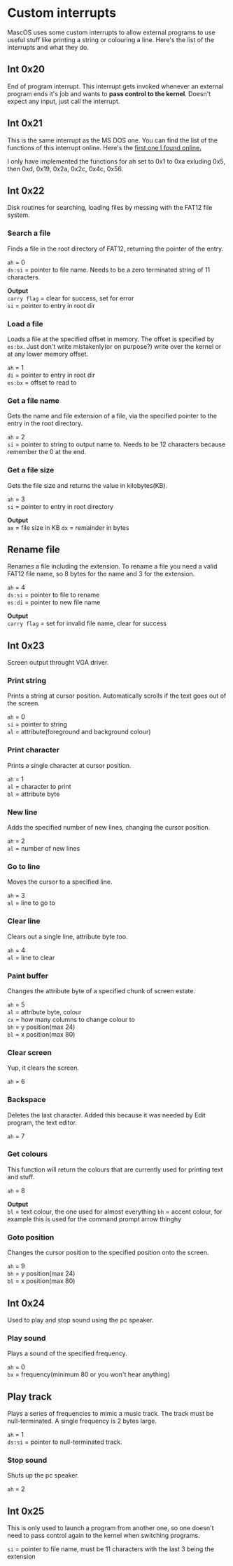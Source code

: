 # Custom interrupts
MascOS uses some custom interrupts to allow external programs to use useful stuff like printing a string or colouring a line. Here's the list of the interrupts and what they do.


## Int 0x20
End of program interrupt.
This interrupt gets invoked whenever an external program ends it's job and wants to **pass control to the kernel**. Doesn't expect any input, just call the interrupt.

## Int 0x21
This is the same interrupt as the MS DOS one. You can find the list of the functions of this interrupt online. Here's the [first one I found online.](http://spike.scu.edu.au/~barry/interrupts.html)

I only have implemented the functions for ah set to 0x1 to 0xa exluding 0x5, then 0xd, 0x19, 0x2a, 0x2c, 0x4c, 0x56.

## Int 0x22
Disk routines for searching, loading files by messing with the FAT12 file system.

### Search a file
Finds a file in the root directory of FAT12, returning the pointer of the entry.

`ah` = 0<br>
`ds:si` = pointer to file name. Needs to be a zero terminated string of 11 characters.

**Output**<br>
`carry flag` = clear for success, set for error<br>
`si` = pointer to entry in root dir

### Load a file
Loads a file at the specified offset in memory. The offset is specified by `es:bx`.
Just don't write mistakenly(or on purpose?) write over the kernel or at any lower memory offset.

`ah` = 1<br>
`di` = pointer to entry in root dir<br>
`es:bx` = offset to read to

### Get a file name
Gets the name and file extension of a file, via the specified pointer to the entry in the root directory.

`ah` = 2<br>
`si` = pointer to string to output name to. Needs to be 12 characters because remember the 0 at the end.

### Get a file size
Gets the file size and returns the value in kilobytes(KB).

`ah` = 3<br>
`si` = pointer to entry in root directory

**Output**<br>
`ax` = file size in KB
`dx` = remainder in bytes

## Rename file
Renames a file including the extension. To rename a file you need a valid FAT12 file name, so 8 bytes for the name and 3 for the extension.

`ah` = 4<br>
`ds:si` = pointer to file to rename<br>
`es:di` = pointer to new file name

**Output**<br>
`carry flag` = set for invalid file name, clear for success


## Int 0x23
Screen output throught VGA driver.

### Print string
Prints a string at cursor position. Automatically scrolls if the text goes out of the screen.

`ah` = 0<br>
`si` = pointer to string<br>
`al` = attribute(foreground and background colour)

### Print character
Prints a single character at cursor position.

`ah` = 1<br>
`al` = character to print<br>
`bl` = attribute byte

### New line
Adds the specified number of new lines, changing the cursor position.

`ah` = 2<br>
`al` = number of new lines

### Go to line
Moves the cursor to a specified line.

`ah` = 3<br>
`al` = line to go to

### Clear line
Clears out a single line, attribute byte too.

`ah` = 4<br>
`al` = line to clear

### Paint buffer
Changes the attribute byte of a specified chunk of screen estate.

`ah` = 5<br>
`al` = attribute byte, colour<br>
`cx` = how many columns to change colour to<br>
`bh` = y position(max 24)<br>
`bl` = x position(max 80)

### Clear screen
Yup, it clears the screen.

`ah` = 6

### Backspace
Deletes the last character. Added this because it was needed by Edit program, the text editor.

`ah` = 7


### Get colours
This function will return the colours that are currently used for printing text and stuff.

`ah` = 8

**Output**<br>
`bl` = text colour, the one used for almost everything
`bh` = accent colour, for example this is used for the command prompt arrow thinghy

### Goto position
Changes the cursor position to the specified position onto the screen.

`ah` = 9<br>
`bh` = y position(max 24)<br>
`bl` = x position(max 80)

## Int 0x24
Used to play and stop sound using the pc speaker.

### Play sound
Plays a sound of the specified frequency.

`ah` = 0<br>
`bx` = frequency(minimum 80 or you won't hear anything) 

## Play track
Plays a series of frequencies to mimic a music track. The track must be null-terminated. A single frequency is 2 bytes large.

`ah` = 1<br>
`ds:si` = pointer to null-terminated track.

### Stop sound
Shuts up the pc speaker.

`ah` = 2

## Int 0x25
This is only used to launch a program from another one, so one doesn't need to pass control again to the kernel when switching programs.

`si` = pointer to file name, must be 11 characters with the last 3 being the extension